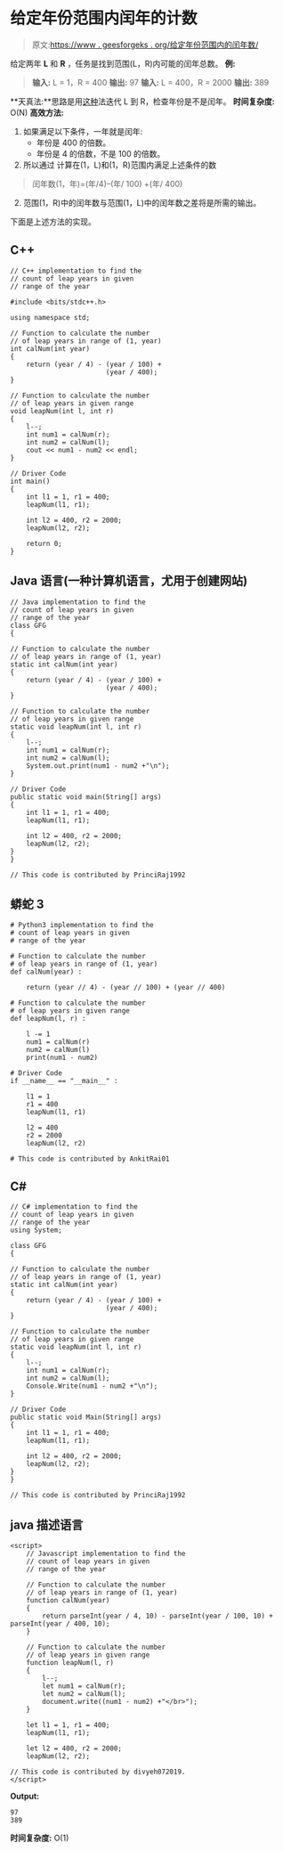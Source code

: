 # 给定年份范围内闰年的计数

> 原文:[https://www . geesforgeks . org/给定年份范围内的闰年数/](https://www.geeksforgeeks.org/count-of-leap-years-in-a-given-year-range/)

给定两年 **L** 和 **R** ，任务是找到范围(L，R)内可能的闰年总数。
**例:**

> **输入:** L = 1，R = 400
> **输出:** 97
> **输入:** L = 400，R = 2000
> **输出:** 389

**天真法:**思路是用[这种](https://www.geeksforgeeks.org/program-check-given-year-leap-year/)法迭代 L 到 R，检查年份是不是闰年。
**时间复杂度:** O(N)
**高效方法:**

1.  如果满足以下条件，一年就是闰年:
    *   年份是 400 的倍数。
    *   年份是 4 的倍数，不是 100 的倍数。
2.  所以通过
    计算在(1，L)和(1，R)范围内满足上述条件的数

> 闰年数(1，年)=(年/4)–(年/ 100) +(年/ 400)

2.  范围(1，R)中的闰年数与范围(1，L)中的闰年数之差将是所需的输出。

下面是上述方法的实现。

## C++

```
// C++ implementation to find the 
// count of leap years in given
// range of the year 

#include <bits/stdc++.h>

using namespace std;

// Function to calculate the number
// of leap years in range of (1, year)
int calNum(int year)
{
    return (year / 4) - (year / 100) +
                        (year / 400);
}

// Function to calculate the number
// of leap years in given range
void leapNum(int l, int r)
{
    l--;
    int num1 = calNum(r);
    int num2 = calNum(l);
    cout << num1 - num2 << endl;
}

// Driver Code
int main()
{
    int l1 = 1, r1 = 400;
    leapNum(l1, r1);

    int l2 = 400, r2 = 2000;
    leapNum(l2, r2);

    return 0;
}
```

## Java 语言(一种计算机语言，尤用于创建网站)

```
// Java implementation to find the 
// count of leap years in given
// range of the year 
class GFG
{

// Function to calculate the number
// of leap years in range of (1, year)
static int calNum(int year)
{
    return (year / 4) - (year / 100) +
                        (year / 400);
}

// Function to calculate the number
// of leap years in given range
static void leapNum(int l, int r)
{
    l--;
    int num1 = calNum(r);
    int num2 = calNum(l);
    System.out.print(num1 - num2 +"\n");
}

// Driver Code
public static void main(String[] args)
{
    int l1 = 1, r1 = 400;
    leapNum(l1, r1);

    int l2 = 400, r2 = 2000;
    leapNum(l2, r2);
}
}

// This code is contributed by PrinciRaj1992
```

## 蟒蛇 3

```
# Python3 implementation to find the 
# count of leap years in given 
# range of the year 

# Function to calculate the number 
# of leap years in range of (1, year) 
def calNum(year) : 

    return (year // 4) - (year // 100) + (year // 400) 

# Function to calculate the number 
# of leap years in given range 
def leapNum(l, r) :

    l -= 1 
    num1 = calNum(r)
    num2 = calNum(l)
    print(num1 - num2)

# Driver Code 
if __name__ == "__main__" : 

    l1 = 1
    r1 = 400 
    leapNum(l1, r1)

    l2 = 400
    r2 = 2000 
    leapNum(l2, r2)

# This code is contributed by AnkitRai01
```

## C#

```
// C# implementation to find the 
// count of leap years in given
// range of the year 
using System;

class GFG
{

// Function to calculate the number
// of leap years in range of (1, year)
static int calNum(int year)
{
    return (year / 4) - (year / 100) +
                        (year / 400);
}

// Function to calculate the number
// of leap years in given range
static void leapNum(int l, int r)
{
    l--;
    int num1 = calNum(r);
    int num2 = calNum(l);
    Console.Write(num1 - num2 +"\n");
}

// Driver Code
public static void Main(String[] args)
{
    int l1 = 1, r1 = 400;
    leapNum(l1, r1);

    int l2 = 400, r2 = 2000;
    leapNum(l2, r2);
}
}

// This code is contributed by PrinciRaj1992
```

## java 描述语言

```
<script>
    // Javascript implementation to find the 
    // count of leap years in given
    // range of the year 

    // Function to calculate the number
    // of leap years in range of (1, year)
    function calNum(year)
    {
        return parseInt(year / 4, 10) - parseInt(year / 100, 10) + parseInt(year / 400, 10);
    }

    // Function to calculate the number
    // of leap years in given range
    function leapNum(l, r)
    {
        l--;
        let num1 = calNum(r);
        let num2 = calNum(l);
        document.write((num1 - num2) +"</br>");
    }

    let l1 = 1, r1 = 400;
    leapNum(l1, r1);

    let l2 = 400, r2 = 2000;
    leapNum(l2, r2);

// This code is contributed by divyeh072019.
</script>
```

**Output:** 

```
97
389
```

**时间复杂度:** O(1)